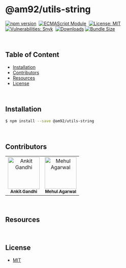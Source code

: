 # @am92/utils-string

[![npm version](https://img.shields.io/npm/v/@am92/utils-string?style=for-the-badge)](https://www.npmjs.com/package/@am92/utils-string)&nbsp;
[![ECMAScript Module](https://img.shields.io/badge/ECMAScript-Module%20Only-red?style=for-the-badge)](https://nodejs.org/api/esm.html)&nbsp;
[![License: MIT](https://img.shields.io/npm/l/@am92/utils-string?color=yellow&style=for-the-badge)](https://opensource.org/licenses/MIT)&nbsp;
[![Vulnerabilities: Snyk](https://img.shields.io/snyk/vulnerabilities/npm/@am92/utils-string?style=for-the-badge)](https://security.snyk.io/package/npm/@am92%2Futils-string)&nbsp;
[![Downloads](https://img.shields.io/npm/dy/@am92/utils-string?style=for-the-badge)](https://npm-stat.com/charts.html?package=%40m92%2Futils-string)
[![Bundle Size](https://img.shields.io/bundlephobia/minzip/@am92/utils-string?style=for-the-badge)](https://bundlephobia.com/package/@am92/utils-string)

<br />

## Table of Content
- [Installation](#installation)
- [Contributors](#contributors)
- [Resources](#resources)
- [License](#license)

<br />

## Installation
```bash
$ npm install --save @am92/utils-string
```
<br />

## Contributors
<table>
  <tbody>
    <tr>
      <td align="center">
        <a href='https://github.com/ankitgandhi452'>
          <img src="https://avatars.githubusercontent.com/u/8692027?s=400&v=4" width="100px;" alt="Ankit Gandhi"/>
          <br />
          <sub><b>Ankit Gandhi</b></sub>
        </a>
      </td>
      <td align="center">
        <a href='https://github.com/agarwalmehul'>
          <img src="https://avatars.githubusercontent.com/u/8692023?s=400&v=4" width="100px;" alt="Mehul Agarwal"/>
          <br />
          <sub><b>Mehul Agarwal</b></sub>
        </a>
      </td>
    </tr>
  </tbody>
</table>

<br />

## Resources

<br />

## License
* [MIT](https://opensource.org/licenses/MIT)


<br />
<br />

